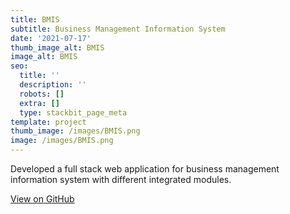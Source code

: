 ```yaml
---
title: BMIS
subtitle: Business Management Information System
date: '2021-07-17'
thumb_image_alt: BMIS
image_alt: BMIS
seo:
  title: ''
  description: ''
  robots: []
  extra: []
  type: stackbit_page_meta
template: project
thumb_image: /images/BMIS.png
image: /images/BMIS.png
---
```

Developed a full stack web application for business management information system with different integrated modules.

[View on GitHub](https://github.com/usmanwalana/Portfolio-Public/tree/master/BMIS)
